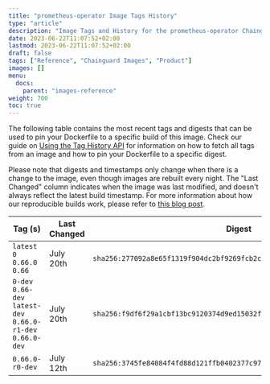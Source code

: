 ```yaml
---
title: "prometheus-operator Image Tags History"
type: "article"
description: "Image Tags and History for the prometheus-operator Chainguard Image"
date: 2023-06-22T11:07:52+02:00
lastmod: 2023-06-22T11:07:52+02:00
draft: false
tags: ["Reference", "Chainguard Images", "Product"]
images: []
menu:
  docs:
    parent: "images-reference"
weight: 700
toc: true
---
```


The following table contains the most recent tags and digests that can be used to pin your Dockerfile to a specific build of this image. Check our guide on [Using the Tag History API](/chainguard/chainguard-images/using-the-tag-history-api/) for information on how to fetch all tags from an image and how to pin your Dockerfile to a specific digest.

Please note that digests and timestamps only change when there is a change to the image, even though images are rebuilt every night. The "Last Changed" column indicates when the image was last modified, and doesn't always reflect the latest build timestamp. For more information about how our reproducible builds work, please refer to [this blog post](https://www.chainguard.dev/unchained/reproducing-chainguards-reproducible-image-builds).

| Tag (s)                                                       | Last Changed | Digest                                                                    |
|---------------------------------------------------------------|--------------|---------------------------------------------------------------------------|
|  `latest` `0` `0.66.0` `0.66`                                 | July 20th    | `sha256:277092a8e65f1319f904dc2bf9269fcb2ca505412f9959f95ffc7573e985d33d` |
|  `0-dev` `0.66-dev` `latest-dev` `0.66.0-r1-dev` `0.66.0-dev` | July 20th    | `sha256:f9df6f29a1cbf13bc9120374d9ed15032febfb2970025eae299e46b76cfae592` |
|  `0.66.0-r0-dev`                                              | July 12th    | `sha256:3745fe84084f4fd88d121ffb0402377c97343f87e631be61397025a354b0c06e` |
